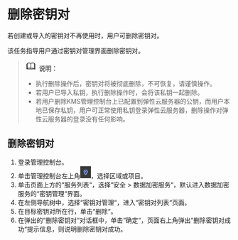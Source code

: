 # 删除密钥对<a name="dew_01_0038"></a>

若创建或导入的密钥对不再使用时，用户可删除密钥对。

该任务指导用户通过密钥对管理界面删除密钥对。

>![](public_sys-resources/icon-note.gif) **说明：**   
>-   执行删除操作后，密钥对将被彻底删除，不可恢复，请谨慎操作。  
>-   若用户已导入私钥，执行删除操作时，会将该私钥一起删除。  
>-   若用户删除KMS管理控制台上已配置到弹性云服务器的公钥，而用户本地已保存私钥，用户可正常使用私钥登录弹性云服务器，删除操作对弹性云服务器的登录没有任何影响。  

## 删除密钥对<a name="section13583125213814"></a>

1.  登录管理控制台。
2.  单击管理控制台左上角![](figures/icon_region.png)，选择区域或项目。
3.  单击页面上方的“服务列表“，选择“安全  \>  数据加密服务“，默认进入数据加密服务的“密钥管理“界面。
4.  在左侧导航树中，选择“密钥对管理“，进入“密钥对列表“页面。
5.  在目标密钥对所在行，单击“删除“。
6.  在弹出的“删除密钥对“对话框中，单击“确定“，页面右上角弹出“删除密钥对成功“提示信息，则说明删除密钥对成功。

